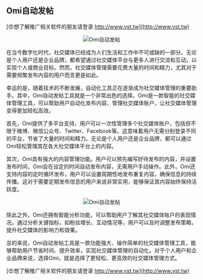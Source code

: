 ## **Omi自动发帖**

[😍想了解推广相关软件的朋友请登录 http://www.vst.tw](http://www.vst.tw)

 <center><img src="https://vst.tw/MP4/tuiguang/png/8.png" alt="Omi自动发帖"></center>

在当今数字化时代，社交媒体已经成为人们生活和工作中不可或缺的一部分。无论是个人用户还是企业品牌，都希望通过社交媒体平台与更多人进行交流和互动，以实现个人或商业目标。然而，社交媒体管理需要花费大量的时间和精力，尤其对于需要频繁发布内容的用户而言更是如此。

幸运的是，随着技术的不断发展，自动化工具正在逐渐成为社交媒体管理的重要助手。其中，Omi自动发帖工具就是一个非常出色的选择。Omi是一款智能的社交媒体管理工具，可以帮助用户自动化发布内容、管理社交媒体账户，让社交媒体管理变得更加轻松高效。

首先，Omi提供了多平台支持，用户可以一次性管理多个社交媒体账户，包括但不限于微博、微信公众号、Twitter、Facebook等。这意味着用户无需分别登录不同的平台，节省了大量的时间和精力。无论是个人用户还是企业品牌，都可以通过Omi轻松管理其在各大社交媒体平台上的内容。

其次，Omi具有强大的内容管理功能。用户可以预先编写好待发布的内容，并设置发布时间，Omi会在设定的时间自动发布内容，无需用户手动操作。此外，Omi还支持内容的定时循环发布，用户可以设置周期性地发布重复内容，确保信息的持续传播。这对于需要定期发布信息的用户来说非常实用，能够保证其内容始终保持活跃度。

 <center><img src="https://vst.tw/MP4/tuiguang/png/6.png" alt="Omi自动发帖"></center>

除此之外，Omi还拥有智能分析功能，可以帮助用户了解其社交媒体账户的表现情况。通过分析关键指标，如粉丝增长、互动情况等，用户可以及时调整发布策略，提升社交媒体的影响力和效果。

总的来说，Omi自动发帖工具是一款功能强大、操作简单的社交媒体管理工具，能够帮助用户节省时间、提升效率，实现社交媒体管理的自动化。对于个人用户和企业品牌来说，选择Omi，就是选择了更轻松、更高效的社交媒体管理方式。

[😍想了解推广相关软件的朋友请登录 http://www.vst.tw](http://www.vst.tw)



